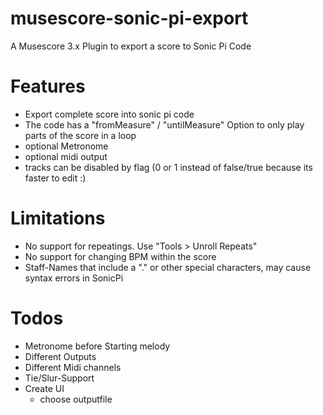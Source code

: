 # musescore-sonic-pi-export
A Musescore 3.x Plugin to export a score to Sonic Pi Code

# Features

- Export complete score into sonic pi code
- The code has a "fromMeasure" / "untilMeasure" Option to only play parts of the score in a loop
- optional Metronome
- optional midi output
- tracks can be disabled by flag (0 or 1 instead of false/true because its faster to edit :) 

# Limitations
- No support for repeatings. Use "Tools > Unroll Repeats"
- No support for changing BPM within the score
- Staff-Names that include a "." or other special characters, may cause syntax errors in SonicPi

# Todos
- Metronome before Starting melody
- Different Outputs
- Different Midi channels
- Tie/Slur-Support
- Create UI
    - choose outputfile
